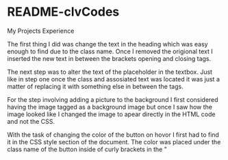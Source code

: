 # README-clvCodes
My Projects Experience

The first thing I did was change the text in the heading which was easy enough to find due to the class name. Once I removed the origional text I inserted the new text in between the brackets opening and closing tags.

The next step was to alter the text of the placeholder in the textbox. Just like in step one once the class and assosiated text was located it was just a matter of replacing it with something else in between the tags.

For the step involving adding a picture to the background I first considered having the image tagged as a background image but once I saw how the image looked like I changed the image to apear directly in the HTML code and not the CSS.

With the task of changing the color of the button on hovor I first had to find it in the CSS style section of the document. The color was placed under the class name of the button inside of curly brackets in the "<style>" section inside the "<head>" section. To change the color all that was need to do was remove the text from between the colon and the semi-colon and replace it with another color name.

Changing the font style in the body involved looking for the body class in the CSS, and then adding the code "font-family:sanse-serif;"

Steps six and seven both involved making a link that when clicked would take you to another page. The '<a href ="">' tag is used in this instance. You can copy and paste the link of the site you wish to go to within the perenthasis. 

When asked to change the border radius all that was needed was to go to the CSS style section and find the class of the button. Since it already had a border set for it all that was needed was to add the border-radius property and set it to in this case 20px.  

The Alert box was a bit tricky. I had to really look hard at the code to know were to insert the alert box. After finding some helpfull tips online on proper javascript coding I was succesfull in adding the alert box message to my page.
